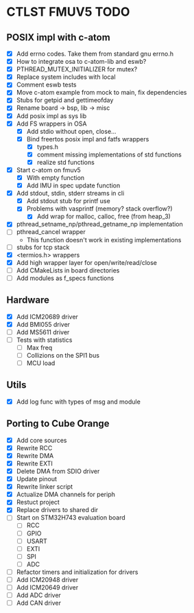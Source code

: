 # CTLST FMUV5 TODO
## POSIX impl with c-atom
- [x] Add errno codes. Take them from standard gnu errno.h
- [x] How to integrate osa to c-atom-lib and eswb?
- [x] PTHREAD_MUTEX_INITIALIZER for mutex?
- [x] Replace system includes with local
- [x] Comment eswb tests
- [x] Move c-atom example from mock to main, fix dependencies
- [x] Stubs for getpid and gettimeofday
- [x] Rename board -> bsp, lib -> misc
- [x] Add posix impl as sys lib
- [x] Add FS wrappers in OSA
  - [x] Add stdio without open, close...
  - [x] Bind freertos posix impl and fatfs wrappers
      - [x] types.h
      - [x] comment missing implementations of std functions
      - [x] realize std functions
- [x] Start c-atom on fmuv5
  - [x] With empty function
  - [x] Add IMU in spec update function
- [x] Add stdout, stdin, stderr streams in cli
  - [x] Add stdout stub for printf use
  - [x] Problems with vasprintf (memory? stack overflow?)
      - [x] Add wrap for malloc, calloc, free (from heap_3)
- [x] pthread_setname_np/pthread_getname_np implementation
- [ ] pthread_cancel wrapper
  - This function doesn't work in existing implementations
- [ ] stubs for tcp stack
- [x] <termios.h> wrappers
- [x] Add high wrapper layer for open/write/read/close
- [ ] Add CMakeLists in board directories
- [ ] Add modules as f_specs functions

## Hardware
- [x] Add ICM20689 driver
- [x] Add BMI055 driver
- [ ] Add MS5611 driver
- [ ] Tests with statistics
  - [ ] Max freq
  - [ ] Collizions on the SPI1 bus
  - [ ] MCU load

## Utils
- [x] Add log func with types of msg and module

## Porting to Cube Orange
- [x] Add core sources
- [x] Rewrite RCC
- [x] Rewrite DMA
- [x] Rewrite EXTI
- [x] Delete DMA from SDIO driver
- [x] Update pinout
- [x] Rewrite linker script
- [x] Actualize DMA channels for periph
- [x] Restuct project
- [x] Replace drivers to shared dir
- [ ] Start on STM32H743 evaluation board
  - [ ] RCC
  - [ ] GPIO
  - [ ] USART
  - [ ] EXTI
  - [ ] SPI
  - [ ] ADC
- [ ] Refactor timers and initialization for drivers
- [ ] Add ICM20948 driver
- [ ] Add ICM20649 driver
- [ ] Add ADC driver
- [ ] Add CAN driver
